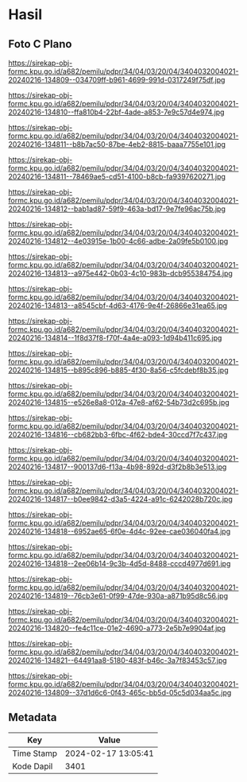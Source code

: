 # Hasil

## Foto C Plano

https://sirekap-obj-formc.kpu.go.id/a682/pemilu/pdpr/34/04/03/20/04/3404032004021-20240216-134809--034709ff-b961-4699-991d-0317249f75df.jpg

https://sirekap-obj-formc.kpu.go.id/a682/pemilu/pdpr/34/04/03/20/04/3404032004021-20240216-134810--ffa810b4-22bf-4ade-a853-7e9c57d4e974.jpg

https://sirekap-obj-formc.kpu.go.id/a682/pemilu/pdpr/34/04/03/20/04/3404032004021-20240216-134811--b8b7ac50-87be-4eb2-8815-baaa7755e101.jpg

https://sirekap-obj-formc.kpu.go.id/a682/pemilu/pdpr/34/04/03/20/04/3404032004021-20240216-134811--78469ae5-cd51-4100-b8cb-fa9397620271.jpg

https://sirekap-obj-formc.kpu.go.id/a682/pemilu/pdpr/34/04/03/20/04/3404032004021-20240216-134812--bab1ad87-59f9-463a-bd17-9e7fe96ac75b.jpg

https://sirekap-obj-formc.kpu.go.id/a682/pemilu/pdpr/34/04/03/20/04/3404032004021-20240216-134812--4e03915e-1b00-4c66-adbe-2a09fe5b0100.jpg

https://sirekap-obj-formc.kpu.go.id/a682/pemilu/pdpr/34/04/03/20/04/3404032004021-20240216-134813--a975e442-0b03-4c10-983b-dcb955384754.jpg

https://sirekap-obj-formc.kpu.go.id/a682/pemilu/pdpr/34/04/03/20/04/3404032004021-20240216-134813--a8545cbf-4d63-4176-9e4f-26866e31ea65.jpg

https://sirekap-obj-formc.kpu.go.id/a682/pemilu/pdpr/34/04/03/20/04/3404032004021-20240216-134814--1f8d37f8-f70f-4a4e-a093-1d94b411c695.jpg

https://sirekap-obj-formc.kpu.go.id/a682/pemilu/pdpr/34/04/03/20/04/3404032004021-20240216-134815--b895c896-b885-4f30-8a56-c5fcdebf8b35.jpg

https://sirekap-obj-formc.kpu.go.id/a682/pemilu/pdpr/34/04/03/20/04/3404032004021-20240216-134815--e526e8a8-012a-47e8-af62-54b73d2c695b.jpg

https://sirekap-obj-formc.kpu.go.id/a682/pemilu/pdpr/34/04/03/20/04/3404032004021-20240216-134816--cb682bb3-6fbc-4f62-bde4-30ccd7f7c437.jpg

https://sirekap-obj-formc.kpu.go.id/a682/pemilu/pdpr/34/04/03/20/04/3404032004021-20240216-134817--900137d6-f13a-4b98-892d-d3f2b8b3e513.jpg

https://sirekap-obj-formc.kpu.go.id/a682/pemilu/pdpr/34/04/03/20/04/3404032004021-20240216-134817--b0ee9842-d3a5-4224-a91c-6242028b720c.jpg

https://sirekap-obj-formc.kpu.go.id/a682/pemilu/pdpr/34/04/03/20/04/3404032004021-20240216-134818--6952ae65-6f0e-4d4c-92ee-cae036040fa4.jpg

https://sirekap-obj-formc.kpu.go.id/a682/pemilu/pdpr/34/04/03/20/04/3404032004021-20240216-134818--2ee06b14-9c3b-4d5d-8488-cccd4977d691.jpg

https://sirekap-obj-formc.kpu.go.id/a682/pemilu/pdpr/34/04/03/20/04/3404032004021-20240216-134819--76cb3e61-0f99-47de-930a-a871b95d8c56.jpg

https://sirekap-obj-formc.kpu.go.id/a682/pemilu/pdpr/34/04/03/20/04/3404032004021-20240216-134820--fe4c11ce-01e2-4690-a773-2e5b7e9904af.jpg

https://sirekap-obj-formc.kpu.go.id/a682/pemilu/pdpr/34/04/03/20/04/3404032004021-20240216-134821--64491aa8-5180-483f-b46c-3a7f83453c57.jpg

https://sirekap-obj-formc.kpu.go.id/a682/pemilu/pdpr/34/04/03/20/04/3404032004021-20240216-134809--37d1d6c6-0f43-465c-bb5d-05c5d034aa5c.jpg


## Metadata

| Key        | Value               |
| ---------- | ------------------- |
| Time Stamp | 2024-02-17 13:05:41 |
| Kode Dapil | 3401                |



